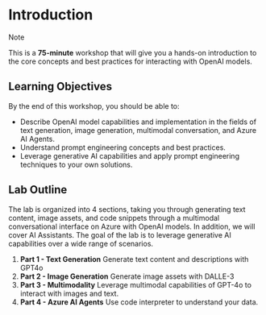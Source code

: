 # Introduction

> [!NOTE]
>This is a **75-minute** workshop that will give you a hands-on introduction to the core concepts and best practices for interacting with OpenAI models.

## Learning Objectives

By the end of this workshop, you should be able to:

 - Describe OpenAI model capabilities and implementation in the fields of text generation, image generation, multimodal conversation, and Azure AI Agents.
 - Understand prompt engineering concepts and best practices.
 - Leverage generative AI capabilities and apply prompt engineering techniques to your own solutions.

## Lab Outline

The lab is organized into 4 sections, taking you through generating text content, image assets, and code snippets through a multimodal conversational interface on Azure with OpenAI models. In addition, we will cover AI Assistants. The goal of the lab is to leverage generative AI capabilities over a wide range of scenarios.

1. **Part 1 - Text Generation** Generate text content and descriptions with GPT4o
2. **Part 2 - Image Generation** Generate image assets with DALLE-3
3. **Part 3 - Multimodality** Leverage multimodal capabilities of GPT-4o to interact with images and text.
4. **Part 4 - Azure AI Agents** Use code interpreter to understand your data.
